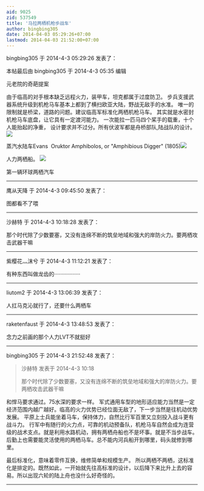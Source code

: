 ```yaml
---
aid: 9025
zid: 537549
title: '马拉两栖机枪步战车'
author: bingbing305
date: 2014-04-03 05:29:26+07:00
lastmod: 2014-04-03 21:52:00+07:00
---
```


bingbing305 于 2014-4-3 05:29:26 发表了：

本帖最后由 bingbing305 于 2014-4-3 05:35 编辑 

元老院的奇葩提案

由于临高的对手根本缺乏远程火力，装甲车，坦克都属于过度防卫。 步兵支援武器系统升级到机枪马车基本上都到了横扫欧亚大陆，野战无敌手的水准。 唯一的限制就是桥梁，道路的问题。建议临高军标准化两栖机枪马车。 其实就是水密封机枪马车底盘，让它具有一定渡河能力。 一次能拉一匹马四个桨手的载重，十个人能抬起的净重， 设计要求并不过分。所有伏波军都是舟桥部队,陆战队的设计。![](http://www.amphibiousvehicle.net/amphi/E/evens/Oruktor-01.jpeg)

蒸汽水陆车Evans  Oruktor Amphibolos, or "Amphibious Digger" (1805)![](http://mentalfloss.com/sites/default/files/styles/insert_main_wide_image/public/oruk.jpg)

人力两栖船。 ![](http://mentalfloss.com/sites/default/files/styles/article_640x430/public/halfsafe02_-_copenhagen.jpg)

第一辆环球两栖汽车

---------

鹰从天降 于 2014-4-3 09:45:50 发表了：

图都看不了喂

---------

沙赫特 于 2014-4-3 10:18:28 发表了：

那个时代除了少数要塞，又没有连绵不断的筑垒地域和强大的岸防火力。要两栖攻击武器干嘛

---------

紫樱花灬沫兮 于 2014-4-3 11:12:21 发表了：

有种东西叫做龙齿的·················

---------

liutom2 于 2014-4-3 13:06:39 发表了：

人扛马克沁就行了，还要什么两栖车

---------

raketenfaust 于 2014-4-3 13:48:53 发表了：

念力之前画的那个人力LVT不就挺好

---------

bingbing305 于 2014-4-3 21:52:48 发表了：

> 沙赫特 发表于 2014-4-3 10:18
> 
> 那个时代除了少数要塞，又没有连绵不断的筑垒地域和强大的岸防火力。要两栖攻击武器干嘛



和悍马要求通过。75水深的要求一样。 军式通用车型的地形适应能力当然是一定经济范围内越广越好。临高的火力优势已经位面无敌了，下一步当然是往机动优势发展。 平原上士兵能坐着马车，保持体力，自然比行军百里又立刻投入战斗更有战斗力。 行军中有随行的火力点，可靠的机动预备队，机枪马车自然会成为连营级的战术支点。就是利用水路机动，拥有两栖舟船也不是坏事。就是不当步战车。 后勤上也需要能灵活使用的两栖马车。总不能内河兵船开到哪里，码头就修到哪里。

最后标准化，意味着零件互换，维修简单和规模生产。 所以两栖不两栖，这标准化是排定的。既然如此，一开始就先往高标准的设计，以后降下来比升上去的容易。所以出现六轮的陆上舟也没什么好奇怪的。

---------

